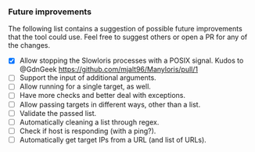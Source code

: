 ### Future improvements

The following list contains a suggestion of possible future improvements that the tool could use. Feel free to suggest others or open a PR for any of the changes.

- [x] Allow stopping the Slowloris processes with a POSIX signal. Kudos to @GdnGeek https://github.com/mjalt96/Manyloris/pull/1
- [ ] Support the input of additional arguments.
- [ ] Allow running for a single target, as well.
- [ ] Have more checks and better deal with exceptions.
- [ ] Allow passing targets in different ways, other than a list.
- [ ] Validate the passed list.
- [ ] Automatically cleaning a list through regex.
- [ ] Check if host is responding (with a ping?).
- [ ] Automatically get target IPs from a URL (and list of URLs).
